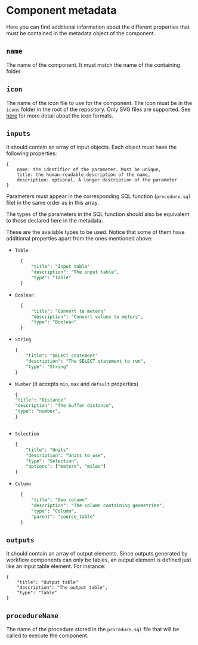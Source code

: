 # Component metadata

Here you can find additional information about the different properties that must be contained in the metadata object of the component.

## `name`

The name of the component. It must match the name of the containing folder.

## `icon`

The name of the icon file to use for the component. The icon must be in the `icons` folder in the root of the repository. Only SVG files are supported. See [here](./icons.md) for more detail about the icon formats.

## `inputs`

It should contain an array of input objects. Each object must have the following properties:

```
{
    name: the identifier of the parameter. Must be unique,
    title: the human-readable description of the name,
    description: optional. A longer description of the parameter
}
```

Parameters must appear in the corresponding SQL function (`procedure.sql` file) in the same order as in this array.

The types of the parameters in the SQL function should also be equivalent to those declared here in the metadata.

These are the available types to be used. Notice that some of them have additional properties apart from the ones mentioned above:

-   `Table`
    ```sql
      {
          "title": "Input table"
          "description": "The input table",
          "type": "Table"
      }
    ```
-   `Boolean`
    ```sql
      {
          "title": "Convert to meters"
          "description": "Convert values to meters",
          "type": "Boolean"
      }
    ```
-   `String`
    ```sql
    {
        "title": "SELECT statement"
        "description": "The SELECT statement to run",
        "type": "String"
    }
    ```
-   `Number` (it accepts `min`, `max` and `default` properties)

    ```sql
    {
    "title": "Distance"
    "description": "The buffer distance",
    "type": "number",
    }
    ```

    ```

    ```

-   `Selection`
    ```sql
    {
        "title": "Units"
        "description": "Units to use",
        "type": "Selection",
        "options": ["meters", "miles"]
    }
    ```
-   `Column`
    ```sql
      {
          "title": "Geo column"
          "description": "The column containing geometries",
          "type": "Column",
          "parent": "source_table"
      }
    ```

## `outputs`

It should contain an array of output elements. Since outputs generated by workflow components can only be tables, an output element is defined just like an input table element. For instance:

```
{
    "title": "Output table"
    "description": "The output table",
    "type": "Table"
}
```

## `procedureName`

The name of the procedure stored in the `procedure.sql` file that will be called to execute the component.
